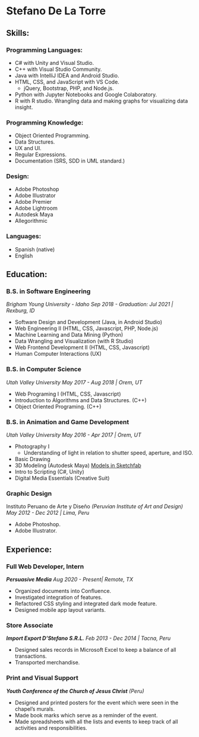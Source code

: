 # Stefano De La Torre

## __Skills:__
### __Programming Languages:__
* C# with Unity and Visual Studio.
* C++ with Visual Studio Community.
* Java with IntelliJ IDEA and Android Studio.
* HTML, CSS, and JavaScript with VS Code. 
  * jQuery, Bootstrap, PHP, and Node.js.
* Python with Jupyter Notebooks and Google Colaboratory.
* R with R studio. Wrangling data and making graphs for visualizing data insight.

### __Programming Knowledge:__
* Object Oriented Programming.
* Data Structures.
* UX and UI.
* Regular Expressions.
* Documentation (SRS, SDD in UML standard.)

### __Design:__
* Adobe Photoshop
* Adobe Illustrator
* Adobe Premier
* Adobe Lightroom
* Autodesk Maya
* Allegorithmic

### __Languages:__
* Spanish (native)
* English


## __Education:__

### __B.S. in Software Engineering__
*Brigham Young University - Idaho*
*Sep 2018 - Graduation: Jul 2021 | Rexburg, ID*
* Software Design and Development (Java, in Android Studio)
* Web Engineering II (HTML, CSS, Javascript, PHP, Node.js)
* Machine Learning and Data Mining (Python)
* Data Wrangling and Visualization (with R Studio)
* Web Frontend Development II (HTML, CSS, Javascript)
* Human Computer Interactions (UX)

### __B.S. in Computer Science__
*Utah Valley University*
*May 2017 - Aug 2018 | Orem, UT*
* Web Programing I (HTML, CSS, Javascript)
* Introduction to Algorithms and Data Structures. (C++)
* Object Oriented Programing. (C++)

### __B.S. in Animation and Game Development__
*Utah Valley University*
*May 2016 - Apr 2017 | Orem, UT*
* Photography I
  * Understanding of light in relation to shutter speed, aperture, and ISO.
* Basic Drawing
* 3D Modeling (Autodesk Maya) [Models in Sketchfab](https://sketchfab.com/UserStef)
* Intro to Scripting (C#, Unity)
* Digital Media Essentials (Creative Suit)

### __Graphic Design__
Instituto Peruano de Arte y Diseño
*(Peruvian Institute of Art and Design)*
*May 2012 - Dec 2012 | Lima, Peru*
* Adobe Photoshop.
* Adobe Illustrator.


## Experience:

### __Full Web Developer, Intern__
___Persuasive Media___
*Aug 2020 - Present| Remote, TX*
* Organized documents into Confluence.
* Investigated integration of features.
* Refactored CSS styling and integrated dark mode feature.
* Designed mobile app layout variants.

### __Store Associate__
___Import Export D’Stefano S.R.L.___
*Feb 2013 - Dec 2014 | Tacna, Peru*
* Designed sales records in Microsoft Excel to keep a balance of all transactions.
* Transported merchandise.

### __Print and Visual Support__
___Youth Conference of the Church of Jesus Christ___ *(Peru)*
* Designed and printed posters for the event which were seen in the chapel’s murals.
* Made book marks which serve as a reminder of the event.
* Made spreadsheets with all the lists and events to keep track of all activities and responsibilities.

